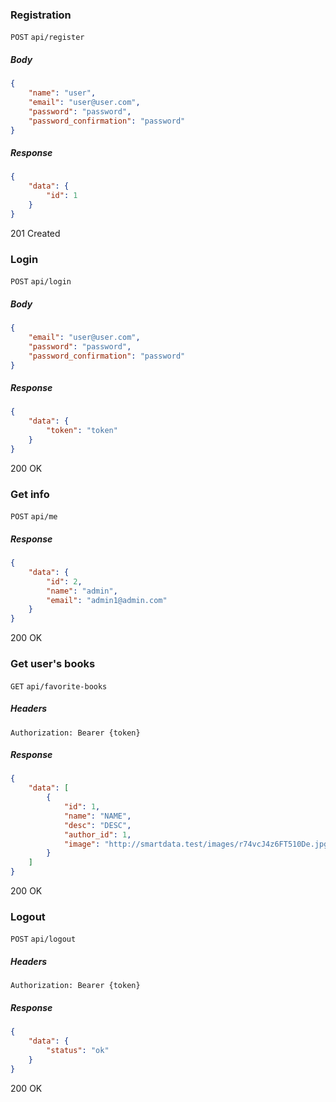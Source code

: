 ### Registration

`POST` `api/register`

##### Body
```json
{
    "name": "user",
    "email": "user@user.com",
    "password": "password",
    "password_confirmation": "password"
}
```
##### Response
```json
{
    "data": {
        "id": 1
    }
}
```
201 Created

### Login

`POST` `api/login`

##### Body
```json
{
    "email": "user@user.com",
    "password": "password",
    "password_confirmation": "password"
}
```
##### Response
```json
{
    "data": {
        "token": "token"
    }
}
```
200 OK

### Get info

`POST` `api/me`

##### Response
```json
{
    "data": {
        "id": 2,
        "name": "admin",
        "email": "admin1@admin.com"
    }
}
```
200 OK

### Get user's books

`GET` `api/favorite-books`

##### Headers
`Authorization: Bearer {token}`

##### Response
```json
{
    "data": [
        {
            "id": 1,
            "name": "NAME",
            "desc": "DESC",
            "author_id": 1,
            "image": "http://smartdata.test/images/r74vcJ4z6FT510De.jpg"
        }
    ]
}
```
200 OK

### Logout
`POST` `api/logout`

##### Headers
`Authorization: Bearer {token}`

##### Response
```json
{
    "data": {
        "status": "ok"
    }
}
```
200 OK
